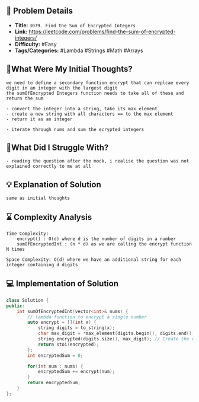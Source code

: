 ## 📝 Problem Details

- **Title:** `3079. Find the Sum of Encrypted Integers`
- **Link:** https://leetcode.com/problems/find-the-sum-of-encrypted-integers/
- **Difficulty:** #Easy 
- **Tags/Categories:** #Lambda #Strings #Math #Arrays 

## 💭What Were My Initial Thoughts?

```
we need to define a secondary function encrypt that can replcae every digit in an integer with the largest digit
the sumOfEncrypted Integers function needs to take all of these and return the sum

- convert the integer into a string, take its max element 
- create a new string with all characters == to the max element
- return it as an integer

- iterate through nums and sum the ecrypted integers
```

## 🤔What Did I Struggle With?

```
- reading the question after the mock, i realise the question was not explained correctly to me at all
```

## 💡 Explanation of Solution

```
same as initial thoughts
```

## ⌛ Complexity Analysis

```
Time Complexity:
	encrypt() : O(d) where d is the number of digits in a number
	sumOfEncryptedInt : (n * d) as we are calling the encrypt function N times

Space Complexity: O(d) where we have an additional string for each integer containing d digits
```

## 💻 Implementation of Solution

```cpp
class Solution {
public:
    int sumOfEncryptedInt(vector<int>& nums) {
        // lambda function to encrypt a single number
        auto encrypt = [](int x) {
            string digits = to_string(x);
            char max_digit = *max_element(digits.begin(), digits.end()); // Find the largest digit
            string encrypted(digits.size(), max_digit); // Create the encrypted string
            return stoi(encrypted);
        };
        int encryptedSum = 0;

        for(int num : nums) {
            encryptedSum += encrypt(num);
        }
        return encryptedSum;
    }
};
```